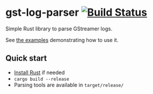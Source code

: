 # gst-log-parser [![Build Status](https://travis-ci.org/gdesmott/gst-log-parser.svg?branch=master)](https://travis-ci.org/gdesmott/gst-log-parser)
Simple Rust library to parse GStreamer logs.

See [the examples](https://github.com/gdesmott/gst-log-parser/tree/master/src/bin) demonstrating how to use it.

## Quick start

- [Install Rust](https://www.rust-lang.org/en-US/install.html) if needed
- `cargo build --release`
- Parsing tools are available in `target/release/`
